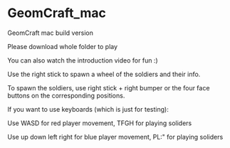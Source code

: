 # GeomCraft_mac
GeomCraft mac build version

Please download whole folder to play

You can also watch the introduction video for fun :)

Use the right stick to spawn a wheel of the soldiers and their info. 

To spawn the soldiers, use right stick + right bumper or the four face buttons on the corresponding positions.

If you want to use keyboards (which is just for testing):

Use WASD for red player movement, TFGH for playing soliders

Use up down left right for blue player movement, PL:" for playing soliders

